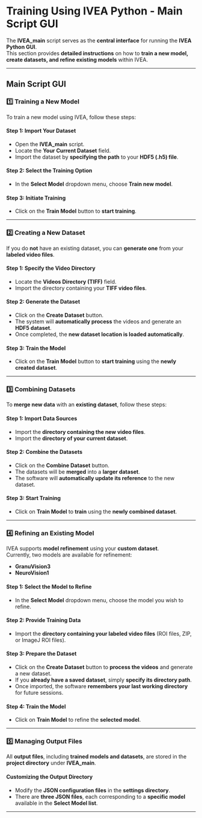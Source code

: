 # Training Using IVEA Python - Main Script GUI

The **IVEA_main** script serves as the **central interface** for running the **IVEA Python GUI**.  
This section provides **detailed instructions** on how to **train a new model, create datasets, and refine existing models** within IVEA.  

---

## Main Script GUI  

### 1️⃣ Training a New Model  

To train a new model using IVEA, follow these steps:  

#### **Step 1: Import Your Dataset**  
- Open the **IVEA_main** script.  
- Locate the **Your Current Dataset** field.  
- Import the dataset by **specifying the path** to your **HDF5 (.h5) file**.  

#### **Step 2: Select the Training Option**  
- In the **Select Model** dropdown menu, choose **Train new model**.  

#### **Step 3: Initiate Training**  
- Click on the **Train Model** button to **start training**.  

---

### 2️⃣ Creating a New Dataset  

If you do **not** have an existing dataset, you can **generate one** from your **labeled video files**.  

#### **Step 1: Specify the Video Directory**  
- Locate the **Videos Directory (TIFF)** field.  
- Import the directory containing your **TIFF video files**.  

#### **Step 2: Generate the Dataset**  
- Click on the **Create Dataset** button.  
- The system will **automatically process** the videos and generate an **HDF5 dataset**.  
- Once completed, the **new dataset location is loaded automatically**.  

#### **Step 3: Train the Model**  
- Click on the **Train Model** button to **start training** using the **newly created dataset**.  

---

### 3️⃣ Combining Datasets  

To **merge new data** with an **existing dataset**, follow these steps:  

#### **Step 1: Import Data Sources**  
- Import the **directory containing the new video files**.  
- Import the **directory of your current dataset**.  

#### **Step 2: Combine the Datasets**  
- Click on the **Combine Dataset** button.  
- The datasets will be **merged** into a **larger dataset**.  
- The software will **automatically update its reference** to the new dataset.  

#### **Step 3: Start Training**  
- Click on **Train Model** to **train** using the **newly combined dataset**.  

---

### 4️⃣ Refining an Existing Model  

IVEA supports **model refinement** using your **custom dataset**.  
Currently, two models are available for refinement:  

- **GranuVision3**  
- **NeuroVision1**  

#### **Step 1: Select the Model to Refine**  
- In the **Select Model** dropdown menu, choose the model you wish to refine.  

#### **Step 2: Provide Training Data**  
- Import the **directory containing your labeled video files** (ROI files, ZIP, or ImageJ ROI files).  

#### **Step 3: Prepare the Dataset**  
- Click on the **Create Dataset** button to **process the videos** and generate a new dataset.  
- If you **already have a saved dataset**, simply **specify its directory path**.  
- Once imported, the software **remembers your last working directory** for future sessions.  

#### **Step 4: Train the Model**  
- Click on **Train Model** to refine the **selected model**.  

---

### 5️⃣ Managing Output Files  

All **output files**, including **trained models and datasets**, are stored in the **project directory** under **IVEA_main**.  

#### **Customizing the Output Directory**  
- Modify the **JSON configuration files** in the **settings directory**.  
- There are **three JSON files**, each corresponding to a **specific model** available in the **Select Model list**.  

---